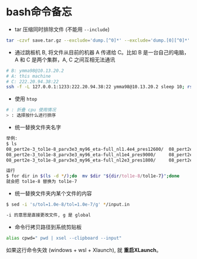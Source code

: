 # bash命令备忘

* tar 压缩同时排除文件 (不能用 `--include`)

```bash
tar -czvf save.tar.gz --exclude='dump.[^0]*' --exclude='dump.[0][^0]*' --exclude='dump.[0][0][^0]*' --exclude='dump.[0][0][0][^0]*' --exclude='dump.[0][0][0][0][^0]*' 01/ 02/ ...
```

* 通过跳板机 B, 将文件从目前的机器 A 传递给 C。比如 B 是一台自己的电脑，A 和 C 是两个集群，A, C 之间互相无法通讯

```bash
# B: ymma98@10.13.20.2
# A: this machine
# C: 222.20.94.38:22
ssh -f -L 127.0.0.1:1233:222.20.94.38:22 ymma98@10.13.20.2 sleep 10; rsync -auvzP -e 'ssh -p 1233' /file/ ymma@127.0.0.1:/remote/dir/
```

* 使用 `htop`

```bash
# : 折叠 cpu 使用情况
> : 选择按什么进行排序
```

* 统一替换文件夹名字

```bash
举例:
$ ls
08_pert2e-3_tol1e-8_parv3e3_my96_eta-full_nl1.4e4_pres12600/  08_pert2e-3_tol1e-8_parv3e3_my96_eta-full_nl2e4_pres18000/  08_pert2e-3_tol1e-8_parv3e3_my96_eta-full_nl8e3_pres7200/
08_pert2e-3_tol1e-8_parv3e3_my96_eta-full_nl1e4_pres9000/     08_pert2e-3_tol1e-8_parv3e3_my96_eta-full_nl4e3_pres3600/   checkminmax.py
08_pert2e-3_tol1e-8_parv3e3_my96_eta-full_nl2e3_pres1800/     08_pert2e-3_tol1e-8_parv3e3_my96_eta-full_nl6e3_pres5400/   prun.sh

运行
$ for dir in $(ls -d */);do  mv $dir "${dir/tol1e-8/tol1e-7}";done
就会把 tol1e-8 替换为 tol1e-7
```

* 统一替换文件夹内某个文件的内容

```bash
$ sed -i 's/tol=1.0e-8/tol=1.0e-7/g' */input.in

-i 的意思是直接更改文件, g 是 global
```


* 命令行拷贝路径到系统剪贴板

```bash
alias cpwd=" pwd | xsel --clipboard --input"
```

如果这行命令失效 (windows + wsl + Xlaunch), 就 **重启XLaunch**。
<!--stackedit_data:
eyJoaXN0b3J5IjpbMTcxNzY0OTA0MiwxNjM5NjY2NjM5LDc1OD
A1MjAxMyw0MDI0MDMxNjAsLTE5NzMwMjI4NDBdfQ==
-->